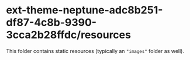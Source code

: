 # ext-theme-neptune-adc8b251-df87-4c8b-9390-3cca2b28ffdc/resources

This folder contains static resources (typically an `"images"` folder as well).
